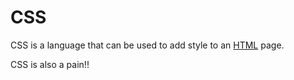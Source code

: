 # CSS







CSS is a language that can be used to add style to an [HTML](/wiki/HTML) page.



CSS is also a pain!!